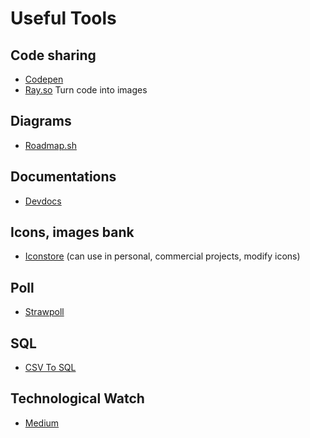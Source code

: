 # Useful Tools

## Code sharing
- [Codepen](https://codepen.io/)
- [Ray.so](https://ray.so) Turn code into images

## Diagrams
- [Roadmap.sh](https://roadmap.sh)

## Documentations
- [Devdocs](https://devdocs.io/)

## Icons, images bank
- [Iconstore](https://iconstore.co) (can use in personal, commercial projects, modify icons)

## Poll
- [Strawpoll](https://strawpoll.com/create/)

## SQL
- [CSV To SQL](https://www.convertcsv.com/csv-to-sql.htm)

## Technological Watch
- [Medium](https://medium.com/)
